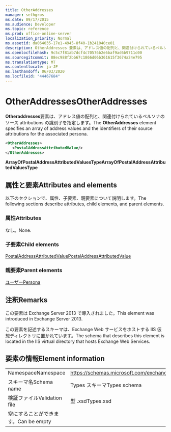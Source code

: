```yaml
---
title: OtherAddresses
manager: sethgros
ms.date: 09/17/2015
ms.audience: Developer
ms.topic: reference
ms.prod: office-online-server
localization_priority: Normal
ms.assetid: da064035-17e1-4945-8f40-1b241040ce01
description: OtherAddresses 要素は、アドレス値の配列と、関連付けられているペルソナのソース attributions の識別子を指定します。
ms.openlocfilehash: 9c5c7f81ab7dcf4c70576b2e6baf9ad6b9711c00
ms.sourcegitcommit: 88ec988f2bb67c1866d06b361615f3674a24e795
ms.translationtype: MT
ms.contentlocale: ja-JP
ms.lasthandoff: 06/03/2020
ms.locfileid: "44467684"
---
```

# <a name="otheraddresses"></a><span data-ttu-id="18cfe-103">OtherAddresses</span><span class="sxs-lookup"><span data-stu-id="18cfe-103">OtherAddresses</span></span>

<span data-ttu-id="18cfe-104">**Otheraddresses**要素は、アドレス値の配列と、関連付けられているペルソナのソース attributions の識別子を指定します。</span><span class="sxs-lookup"><span data-stu-id="18cfe-104">The **OtherAddresses** element specifies an array of address values and the identifiers of their source attributions for the associated persona.</span></span> 
  
```XML
<OtherAddresses>
   <PostalAddressAttributedValue/>
</OtherAddresses>
```

 <span data-ttu-id="18cfe-105">**ArrayOfPostalAddressAttributedValuesType**</span><span class="sxs-lookup"><span data-stu-id="18cfe-105">**ArrayOfPostalAddressAttributedValuesType**</span></span>
## <a name="attributes-and-elements"></a><span data-ttu-id="18cfe-106">属性と要素</span><span class="sxs-lookup"><span data-stu-id="18cfe-106">Attributes and elements</span></span>

<span data-ttu-id="18cfe-107">以下のセクションで、属性、子要素、親要素について説明します。</span><span class="sxs-lookup"><span data-stu-id="18cfe-107">The following sections describe attributes, child elements, and parent elements.</span></span>
  
### <a name="attributes"></a><span data-ttu-id="18cfe-108">属性</span><span class="sxs-lookup"><span data-stu-id="18cfe-108">Attributes</span></span>

<span data-ttu-id="18cfe-109">なし。</span><span class="sxs-lookup"><span data-stu-id="18cfe-109">None.</span></span>
  
### <a name="child-elements"></a><span data-ttu-id="18cfe-110">子要素</span><span class="sxs-lookup"><span data-stu-id="18cfe-110">Child elements</span></span>

[<span data-ttu-id="18cfe-111">PostalAddressAttributedValue</span><span class="sxs-lookup"><span data-stu-id="18cfe-111">PostalAddressAttributedValue</span></span>](postaladdressattributedvalue.md)
  
### <a name="parent-elements"></a><span data-ttu-id="18cfe-112">親要素</span><span class="sxs-lookup"><span data-stu-id="18cfe-112">Parent elements</span></span>

[<span data-ttu-id="18cfe-113">ユーザー</span><span class="sxs-lookup"><span data-stu-id="18cfe-113">Persona</span></span>](persona.md)
  
## <a name="remarks"></a><span data-ttu-id="18cfe-114">注釈</span><span class="sxs-lookup"><span data-stu-id="18cfe-114">Remarks</span></span>

<span data-ttu-id="18cfe-115">この要素は Exchange Server 2013 で導入されました。</span><span class="sxs-lookup"><span data-stu-id="18cfe-115">This element was introduced in Exchange Server 2013.</span></span>
  
<span data-ttu-id="18cfe-116">この要素を記述するスキーマは、Exchange Web サービスをホストする IIS 仮想ディレクトリに置かれています。</span><span class="sxs-lookup"><span data-stu-id="18cfe-116">The schema that describes this element is located in the IIS virtual directory that hosts Exchange Web Services.</span></span>
  
## <a name="element-information"></a><span data-ttu-id="18cfe-117">要素の情報</span><span class="sxs-lookup"><span data-stu-id="18cfe-117">Element information</span></span>

|||
|:-----|:-----|
|<span data-ttu-id="18cfe-118">Namespace</span><span class="sxs-lookup"><span data-stu-id="18cfe-118">Namespace</span></span>  <br/> |https://schemas.microsoft.com/exchange/services/2006/types  <br/> |
|<span data-ttu-id="18cfe-119">スキーマ名</span><span class="sxs-lookup"><span data-stu-id="18cfe-119">Schema name</span></span>  <br/> |<span data-ttu-id="18cfe-120">Types スキーマ</span><span class="sxs-lookup"><span data-stu-id="18cfe-120">Types schema</span></span>  <br/> |
|<span data-ttu-id="18cfe-121">検証ファイル</span><span class="sxs-lookup"><span data-stu-id="18cfe-121">Validation file</span></span>  <br/> |<span data-ttu-id="18cfe-122">型 .xsd</span><span class="sxs-lookup"><span data-stu-id="18cfe-122">Types.xsd</span></span>  <br/> |
|<span data-ttu-id="18cfe-123">空にすることができます。</span><span class="sxs-lookup"><span data-stu-id="18cfe-123">Can be empty</span></span>  <br/> ||
   

